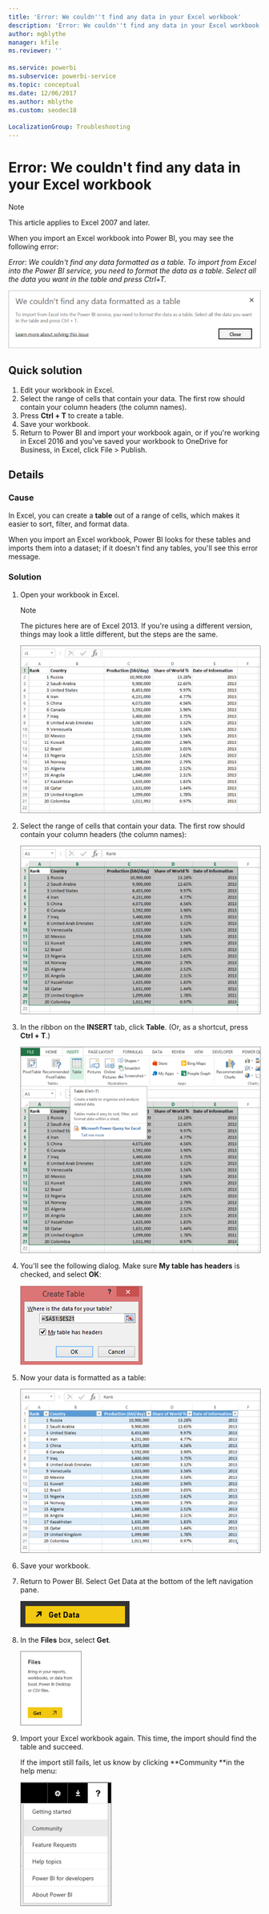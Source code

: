 ```yaml
---
title: 'Error: We couldn''t find any data in your Excel workbook'
description: 'Error: We couldn''t find any data in your Excel workbook'
author: mgblythe
manager: kfile
ms.reviewer: ''

ms.service: powerbi
ms.subservice: powerbi-service
ms.topic: conceptual
ms.date: 12/06/2017
ms.author: mblythe
ms.custom: seodec18

LocalizationGroup: Troubleshooting
---
```

# Error: We couldn't find any data in your Excel workbook

>[!NOTE]  
>This article applies to Excel 2007 and later.

When you import an Excel workbook into Power BI, you may see the following error:

*Error: We couldn't find any data formatted as a table. To import from Excel into the Power BI service, you need to format the data as a table. Select all the data you want in the table and press Ctrl+T.*

![Couldn't find data in workbook](media/service-admin-troubleshoot-excel-workbook-data/pbi_wecouldntfindanydata.png)

## Quick solution
1. Edit your workbook in Excel.
2. Select the range of cells that contain your data. The first row should contain your column headers (the column names).
3. Press **Ctrl + T** to create a table.
4. Save your workbook.
5. Return to Power BI and import your workbook again, or if you're working in Excel 2016 and you've saved your workbook to OneDrive for Business, in Excel, click File > Publish.

## Details
### Cause
In Excel, you can create a **table** out of a range of cells, which makes it easier to sort, filter, and format data.

When you import an Excel workbook, Power BI looks for these tables and imports them into a dataset; if it doesn't find any tables, you'll see this error message.

### Solution
1. Open your workbook in Excel. 
    >[!NOTE]
    >The pictures here are of Excel 2013. If you're using a different version, things may look a little different, but the steps are the same.
    
    ![Open workbook](media/service-admin-troubleshoot-excel-workbook-data/pbi_trb_xlwksht1.png)
2. Select the range of cells that contain your data. The first row should contain your column headers (the column names):
   
    ![Select range of cells](media/service-admin-troubleshoot-excel-workbook-data/pbi_trb_xlwksht2.png)
3. In the ribbon on the **INSERT** tab, click **Table**. (Or, as a shortcut, press **Ctrl + T**.)
   
    ![Insert table](media/service-admin-troubleshoot-excel-workbook-data/pbi_trb_xlwksht3.png)
4. You'll see the following dialog. Make sure **My table has headers** is checked, and select **OK**:
   
    ![Create table](media/service-admin-troubleshoot-excel-workbook-data/pbi_trb_xlcreatetbl.png)
5. Now your data is formatted as a table:
   
    ![Data formatted as a table](media/service-admin-troubleshoot-excel-workbook-data/pbi_trb_xltbl.png)
6. Save your workbook.
7. Return to Power BI. Select Get Data at the bottom of the left navigation pane.
   
    ![Get data](media/service-admin-troubleshoot-excel-workbook-data/pbi_getdata.png)
8. In the **Files** box, select **Get**.
   
    ![Get files](media/service-admin-troubleshoot-excel-workbook-data/pbi_getfiles.png)
9. Import your Excel workbook again. This time, the import should find the table and succeed.
   
    If the import still fails, let us know by clicking **Community **in the help menu:
   
    ![Community link](media/service-admin-troubleshoot-excel-workbook-data/pbi_questionmenucommunity.png)
